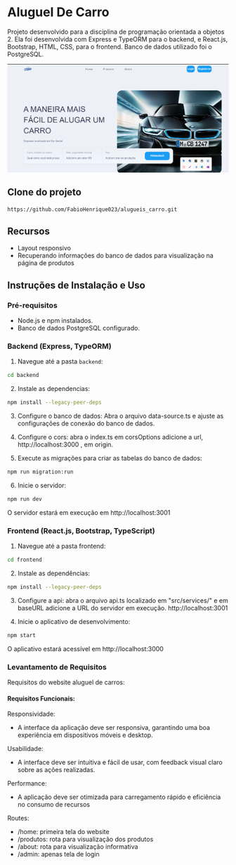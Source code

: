 # Aluguel De Carro
Projeto desenvolvido para a disciplina de programação orientada a objetos 2. Ela foi desenvolvida com Express e TypeORM para o backend, e React.js,  Bootstrap, HTML, CSS, para o frontend. Banco de dados utilizado foi o PostgreSQL. 


![captura da tela](/front-end/captura-tela.png)

## Clone do projeto
```bash
https://github.com/FabioHenrique023/alugueis_carro.git
```
## Recursos

- Layout responsivo
- Recuperando informações do banco de dados para visualização na página de produtos

## Instruções de Instalação e Uso

### Pré-requisitos

- Node.js e npm instalados.
- Banco de dados PostgreSQL configurado.

### Backend (Express, TypeORM)

1. Navegue até a pasta `backend`:

```bash
cd backend
```

2. Instale as dependencias:
```bash
npm install --legacy-peer-deps
```
3. Configure o banco de dados: Abra o arquivo data-source.ts e ajuste as configurações de conexão do banco de dados.

4. Configure o cors: abra o index.ts em corsOptions  adicione a url, http://localhost:3000 , em origin. 

5. Execute as migrações para criar as tabelas do banco de dados:
```bash
npm run migration:run
```
6. Inicie o servidor:
```bash
npm run dev
```
O servidor estará em execução em http://localhost:3001

### Frontend (React.js, Bootstrap, TypeScript)
1. Navegue até a pasta frontend:
```bash
cd frontend
```
2. Instale as dependências:
```bash
npm install --legacy-peer-deps
```
3. Configure a api: abra o arquivo api.ts localizado em "src/services/" e em baseURL adicione a URL do servidor em execução. http://localhost:3001 

4. Inicie o aplicativo de desenvolvimento:
```bash
npm start
```
O aplicativo estará acessível em http://localhost:3000

### Levantamento de Requisitos

Requisitos do website aluguel de carros:

#### Requisitos Funcionais:

Responsividade:

+ A interface da aplicação deve ser responsiva, garantindo uma boa experiência em dispositivos móveis e desktop.

Usabilidade:

+ A interface deve ser intuitiva e fácil de usar, com feedback visual claro sobre as ações realizadas.

Performance:

+ A aplicação deve ser otimizada para carregamento rápido e eficiência no consumo de recursos

Routes:

+ /home: primeira tela do website
+ /produtos: rota para visualização dos produtos
+ /about: rota para visualização informativa
+ /admin: apenas tela de login